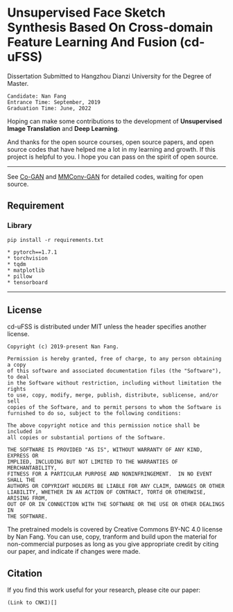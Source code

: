 # Unsupervised Face Sketch Synthesis Based On Cross-domain Feature Learning And Fusion (cd-uFSS)

Dissertation Submitted to Hangzhou Dianzi University for the Degree of Master.

```
Candidate: Nan Fang
Entrance Time: September, 2019
Graduation Time: June, 2022
```

Hoping can make some contributions to the development of **Unsupervised Image Translation** and **Deep Learning**.

And thanks for the open source courses, open source papers, and open source codes that have helped me a lot in my learning and growth.
If this project is helpful to you. I hope you can pass on the spirit of open source.

---

See [Co-GAN]() and [MMConv-GAN]() for detailed codes, waiting for open source.

## Requirement

### Library

```
pip install -r requirements.txt

* pytorch==1.7.1
* torchvision
* tqdm  
* matplotlib
* pillow  
* tensorboard
```

--- 

## License

cd-uFSS is distributed under MIT unless the header specifies another license.

```
Copyright (c) 2019-present Nan Fang.

Permission is hereby granted, free of charge, to any person obtaining a copy
of this software and associated documentation files (the "Software"), to deal
in the Software without restriction, including without limitation the rights
to use, copy, modify, merge, publish, distribute, sublicense, and/or sell
copies of the Software, and to permit persons to whom the Software is
furnished to do so, subject to the following conditions:

The above copyright notice and this permission notice shall be included in
all copies or substantial portions of the Software.

THE SOFTWARE IS PROVIDED "AS IS", WITHOUT WARRANTY OF ANY KIND, EXPRESS OR
IMPLIED, INCLUDING BUT NOT LIMITED TO THE WARRANTIES OF MERCHANTABILITY,
FITNESS FOR A PARTICULAR PURPOSE AND NONINFRINGEMENT.  IN NO EVENT SHALL THE
AUTHORS OR COPYRIGHT HOLDERS BE LIABLE FOR ANY CLAIM, DAMAGES OR OTHER
LIABILITY, WHETHER IN AN ACTION OF CONTRACT, TORTd OR OTHERWISE, ARISING FROM,
OUT OF OR IN CONNECTION WITH THE SOFTWARE OR THE USE OR OTHER DEALINGS IN
THE SOFTWARE.
```

The pretrained models is covered by Creative Commons BY-NC 4.0 license by Nan Fang. You can use, copy, tranform and build upon the material for non-commercial purposes as long as you give appropriate credit by citing our paper, and indicate if changes were made.

## Citation

If you find this work useful for your research, please cite our paper:

```
(Link to CNKI)[]
```
